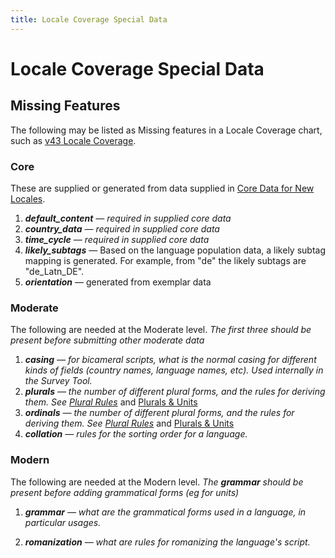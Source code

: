 ```yaml
---
title: Locale Coverage Special Data
---
```


# Locale Coverage Special Data

## Missing Features

The following may be listed as Missing features in a Locale Coverage chart, such as [v43 Locale Coverage](https://unicode-org.github.io/cldr-staging/charts/43/supplemental/locale_coverage.html).

### Core

These are supplied or generated from data supplied in [Core Data for New Locales](https://cldr.unicode.org/index/cldr-spec/core-data-for-new-locales).

1.  ***default\_content** — required in supplied core data*
2.  ***country\_data** — required in supplied core data*
3.  ***time\_cycle** — required in supplied core data*
4.  ***likely\_subtags*** — Based on the language population data, a likely subtag mapping is generated. For example, from "de" the likely subtags are "de\_Latn\_DE".
5.  ***orientation*** — generated from exemplar data

### Moderate

The following are needed at the Moderate level. *The first three should be present before submitting other moderate data*

1.  ***casing** — for bicameral scripts, what is the normal casing for different kinds of fields (country names, language names, etc). Used internally in the Survey Tool.*
2.  ***plurals** — the number of different plural forms, and the rules for deriving them. See [Plural Rules](https://cldr.unicode.org/index/cldr-spec/plural-rules)* and [Plurals & Units](https://cldr.unicode.org/translation/getting-started/plurals)
3.  ***ordinals** — the number of different plural forms, and the rules for deriving them. See [Plural Rules](https://cldr.unicode.org/index/cldr-spec/plural-rules)* and [Plurals & Units](https://cldr.unicode.org/translation/getting-started/plurals)
4.  ***collation** — rules for the sorting order for a language.*

### Modern

The following are needed at the Modern level. *The **grammar** should be present before adding grammatical forms (eg for units)*

1. ***grammar** — what are the grammatical forms used in a language, in particular usages.*

2. ***romanization** — what are rules for romanizing the language's script.*

